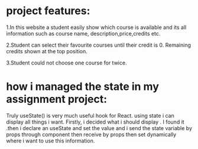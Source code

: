 # project features:

1.In this website a student easily show which course is available and its all information such as course name, description,price,credits etc.

2.Student can select their favourite courses until their credit is 0. Remaining credits shown at the top position.

3.Student could not choose one course for twice.

# how i managed the state in my assignment project:

Truly useState() is very much useful hook for React. using state i can display all things i want.
Firstly, i decided what i should display . I found it .then i declare an useState and set the value and i send the state variable by props through component then receive by props then set dynamically where i want to use this information.
